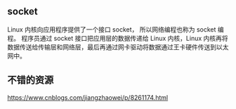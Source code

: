 ## socket
Linux 内核向应用程序提供了一个接口 socket， 所以网络编程也称为 socket 编程。
程序员通过 socket 接口把应用层的数据传递给 Linux 内核，Linux 内核再将数据传送给传输层和网络层，最后再通过网卡驱动将数据通过王卡硬件传送到以太网中。


## 不错的资源
https://www.cnblogs.com/jiangzhaowei/p/8261174.html

